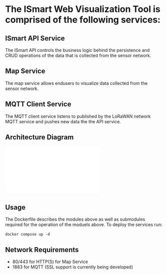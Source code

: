 # The ISmart Web Visualization Tool is comprised of the following services:

## ISmart API Service
The ISmart API controls the business logic behind the persistence and CRUD operations of the data that is collected from the sensor network.

## Map Service
The map service allows endusers to visualize data collected from the sensor network.

## MQTT Client Service
The MQTT client service listens to published by the LoRaWAN network MQTT service and pushes new data the the API service.

## Architecture Diagram
![Architecture](misc/arch.pdf)

## Usage
The Dockerfile describes the modules above as well as submodules required for the operation of the moduels above. To deploy the services run:
```
docker compose up -d
```

## Network Requirements
 - 80/443 for HTTP(S) for Map Service
 - 1883 for MQTT (SSL support is currently being developed)
